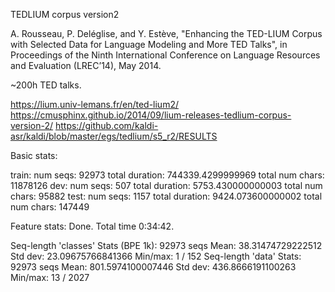 TEDLIUM corpus version2

A. Rousseau, P. Deléglise, and Y. Estève, "Enhancing the TED-LIUM Corpus with Selected Data for Language Modeling and More TED Talks", in Proceedings of the Ninth International Conference on Language Resources and Evaluation (LREC’14), May 2014.

~200h TED talks.

https://lium.univ-lemans.fr/en/ted-lium2/
https://cmusphinx.github.io/2014/09/lium-releases-tedlium-corpus-version-2/
https://github.com/kaldi-asr/kaldi/blob/master/egs/tedlium/s5_r2/RESULTS

Basic stats:

train:
  num seqs: 92973
  total duration: 744339.4299999969
  total num chars: 11878126
dev:
  num seqs: 507
  total duration: 5753.430000000003
  total num chars: 95882
test:
  num seqs: 1157
  total duration: 9424.073600000002
  total num chars: 147449

Feature stats: Done. Total time 0:34:42.

Seq-length 'classes' Stats (BPE 1k):
  92973 seqs
  Mean: 38.31474729222512
  Std dev: 23.09675766841366
  Min/max: 1 / 152
Seq-length 'data' Stats:
  92973 seqs
  Mean: 801.5974100007446
  Std dev: 436.8666191100263
  Min/max: 13 / 2027

